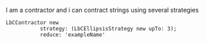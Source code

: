 I am a contractor and i can contract strings using several strategies

```smalltalk
LbCContractor new
		   strategy: (LbCEllipsisStrategy new upTo: 3);
		   reduce: 'exampleName'
```
